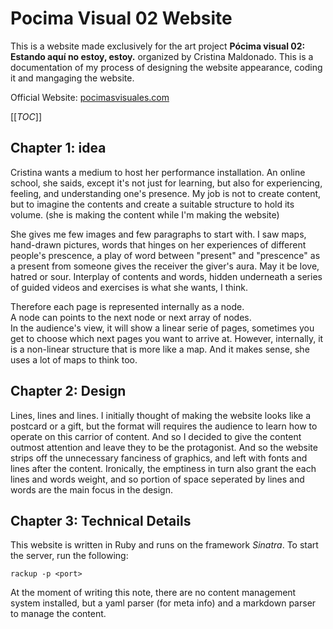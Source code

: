 # Pocima Visual 02 Website

This is a website made exclusively for the art project **Pócima visual 02: Estando aquí no estoy, estoy.** organized by Cristina Maldonado. This is a documentation of my process of designing the website appearance, coding it and mangaging the website.

Official Website: [pocimasvisuales.com](pocimasvisuales.com)

[[_TOC_]]

## Chapter 1: idea

Cristina wants a medium to host her performance installation. An online school, she saids, except it's not just for learning, but also for experiencing, feeling, and understanding one's presence. My job is not to create content, but to imagine the contents and create a suitable structure to hold its volume. (she is making the content while I'm making the website)

She gives me few images and few paragraphs to start with. I saw maps, hand-drawn pictures, words that hinges on her experiences of different people's prescence, a play of word between "present" and "prescence" as a present from someone gives the receiver the giver's aura. May it be love, hatred or sour. Interplay of contents and words, hidden underneath a series of guided videos and exercises is what she wants, I think. 

Therefore each page is represented internally as a node.  
A node can points to the next node or next array of nodes.  
In the audience's view, it will show a linear serie of pages, sometimes you get to choose which next pages you want to arrive at. However, internally, it is a non-linear structure that is more like a map. And it makes sense, she uses a lot of maps to think too.

## Chapter 2: Design

Lines, lines and lines. I initially thought of making the website looks like a postcard or a gift, but the format will requires the audience to learn how to operate on this carrior of content. And so I decided to give the content outmost attention and leave they to be the protagonist. And so the website strips off the unnecessary fanciness of graphics, and left with fonts and lines after the content. Ironically, the emptiness in turn also grant the each lines and words weight, and so portion of space seperated by lines and words are the main focus in the design.

## Chapter 3: Technical Details

This website is written in Ruby and runs on the framework *Sinatra*. To start the server, run the following:

```
rackup -p <port>
```

At the moment of writing this note, there are no content management system installed, but a yaml parser (for meta info) and a markdown parser to manage the content.